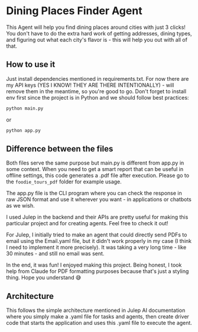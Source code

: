 # Dining Places Finder Agent

This Agent will help you find dining places around cities with just 3 clicks! You don't have to do the extra hard work of getting addresses, dining types, and figuring out what each city's flavor is - this will help you out with all of that.

## How to use it

Just install dependencies mentioned in requirements.txt. For now there are my API keys (YES I KNOW! THEY ARE THERE INTENTIONALLY) - will remove them in the meantime, so you're good to go. Don't forget to install env first since the project is in Python and we should follow best practices:

```bash
python main.py
```
or
```bash
python app.py
```

## Difference between the files

Both files serve the same purpose but main.py is different from app.py in some context. When you need to get a smart report that can be useful in offline settings, this code generates a .pdf file after execution. Please go to the `foodie_tours_pdf` folder for example usage.

The app.py file is the CLI program where you can check the response in raw JSON format and use it wherever you want - in applications or chatbots as we wish.

I used Julep in the backend and their APIs are pretty useful for making this particular project and for creating agents. Feel free to check it out!

For Julep, I initially tried to make an agent that could directly send PDFs to email using the Email.yaml file, but it didn't work properly in my case (I think I need to implement it more precisely). It was taking a very long time - like 30 minutes - and still no email was sent.

In the end, it was fun! I enjoyed making this project. Being honest, I took help from Claude for PDF formatting purposes because that's just a styling thing. Hope you understand 😅

## Architecture 

This follows the simple architecture mentioned in Julep AI documentation where you simply make a .yaml file for tasks and agents, then create driver code that starts the application and uses this .yaml file to execute the agent.
